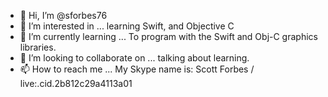 - 👋 Hi, I’m @sforbes76
- 👀 I’m interested in ... learning Swift, and Objective C
- 🌱 I’m currently learning ... To program with the Swift and Obj-C graphics libraries.
- 💞️ I’m looking to collaborate on ... talking about learning.
- 📫 How to reach me ... My Skype name is: Scott Forbes / live:.cid.2b812c29a4113a01

<!---
sforbes76/sforbes76 is a ✨ special ✨ repository because its `README.md` (this file) appears on your GitHub profile.
You can click the Preview link to take a look at your changes.
--->
